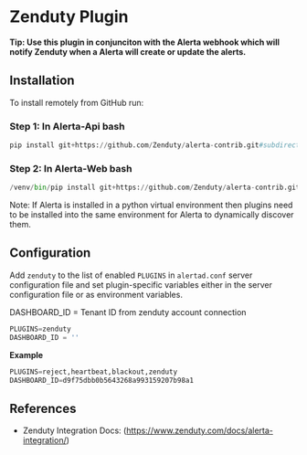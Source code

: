 Zenduty Plugin
================

**Tip: Use this plugin in conjunciton with the Alerta webhook which will notify
Zenduty when a Alerta will create or update the alerts.**

Installation
------------

To install remotely from GitHub run:
### Step 1: In Alerta-Api bash
```python
pip install git+https://github.com/Zenduty/alerta-contrib.git#subdirectory=plugins/zenduty
```
### Step 2: In Alerta-Web bash
```python
/venv/bin/pip install git+https://github.com/Zenduty/alerta-contrib.git#subdirectory=plugins/zenduty
```

Note: If Alerta is installed in a python virtual environment then plugins
need to be installed into the same environment for Alerta to dynamically
discover them.

Configuration
-------------

Add `zenduty` to the list of enabled `PLUGINS` in `alertad.conf` server
configuration file and set plugin-specific variables either in the
server configuration file or as environment variables.

DASHBOARD_ID = Tenant ID from zenduty account connection

```python
PLUGINS=zenduty
DASHBOARD_ID = ''
```

**Example**

```python
PLUGINS=reject,heartbeat,blackout,zenduty
DASHBOARD_ID=d9f75dbb0b5643268a993159207b98a1
```

References
----------

  * Zenduty Integration Docs: (https://www.zenduty.com/docs/alerta-integration/)

